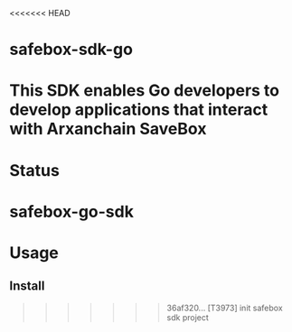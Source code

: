 <<<<<<< HEAD
# safebox-sdk-go
This SDK enables Go developers to develop applications that interact with Arxanchain SaveBox
=======
# Status

# safebox-go-sdk

# Usage

## Install
>>>>>>> 36af320... [T3973] init safebox sdk project
